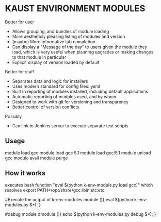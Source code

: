 KAUST ENVIRONMENT MODULES
=========================

Better for user
 * Allows grouping, and bundles of module loading
 * More aestheticly pleasing listing of modules and version
 * (maybe) More informative tab completion
 * Can display a "Message of the day" to users given the module they load, which is very useful when planning upgrades or making changes to that module in particular
 * Explicit display of version loaded by default

Better for staff
 * Separates data and logic for installers
 * Uses modern standard for config files: yaml
 * Built in reporting of modules installed, including default applications
 * Automatic reporting of modules used, and by whom
 * Designed to work with git for versioning and transparency
 * Better control of version conflicts

Possibly
 * Can link to Jenkins server to execute separate test scripts


Usage
-----
module load gcc
module load gcc 5.1
module load gcc/5.1
module unload gcc
module avail
module purge


How it works
------------
executes bash function  "eval $(python k-env-module.py load gcc)"
which resolves
export PATH=/opt/share/gcc:/bin:etc:etc


#Execute the output of k-env-modules
module (){ eval $(python k-env-modules.py $*); }

#debug module
dmodule (){ echo $(python k-env-modules.py debug $*); }


